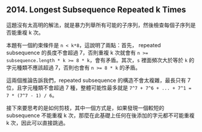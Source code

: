 ## 2014. Longest Subsequence Repeated k Times

這題沒有太高明的解法，就是暴力列舉所有可能的子序列，然後檢查每個子序列是否能重複 k 次。

本題有一個約束條件是 `n < k*8`，這說明了兩點：首先， repeated subsequence 的長度不會超過 7，否則重複 k 次就會有 `n >= subsequence.length * k >= 8 * k`，會有矛盾。其次，`s` 裡面頻次大於等於 `k` 的字元種類不應該超過 7，否則也會有 `n >= 8 * k` 的矛盾。

這兩個推論告訴我們，repeated subsequence 的構造不會太複雜，最長只有 7 位，且字元種類不會超過 7 種，整體可能性最多就是 `7^7 + 7^6 + ... + 7^1 = 7 * (7^7 - 1) / 6`。

接下來要思考的是如何剪枝，其中一個方式是，如果發現一個較短的 subsequence 不能重複 k 次，那麼在此基礎上任何在後添加的字元都不可能重複 k 次，因此可以直接跳過。
